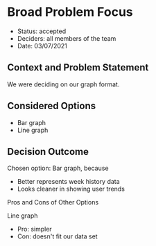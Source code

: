 # Broad Problem Focus

* Status: accepted
* Deciders: all members of the team
* Date: 03/07/2021

## Context and Problem Statement

We were deciding on our graph format.

## Considered Options

* Bar graph
* Line graph

## Decision Outcome

Chosen option: Bar graph, because

* Better represents week history data
* Looks cleaner in showing user trends

Pros and Cons of Other Options

Line graph

* Pro: simpler 
* Con: doesn't fit our data set
